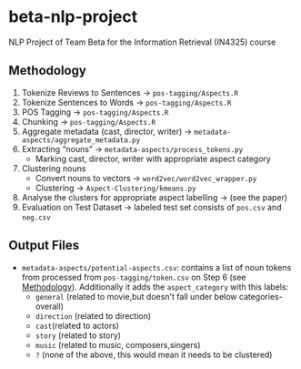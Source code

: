 # beta-nlp-project
NLP Project of Team Beta for the Information Retrieval (IN4325) course

## Methodology
1. Tokenize Reviews to Sentences ->  `pos-tagging/Aspects.R`
2. Tokenize Sentences to Words ->  `pos-tagging/Aspects.R`
3. POS Tagging ->  `pos-tagging/Aspects.R`
4. Chunking ->  `pos-tagging/Aspects.R`
5. Aggregate metadata (cast, director, writer)  -> `metadata-aspects/aggregate_metadata.py`
6. Extracting “nouns” ->  `metadata-aspects/process_tokens.py`
	* Marking cast, director, writer with appropriate aspect category
7. Clustering nouns 
	* Convert nouns to vectors -> `word2vec/word2vec_wrapper.py`
	* Clustering -> `Aspect-Clustering/kmeans.py`
8. Analyse the clusters for appropriate aspect labelling -> (see the paper)
9. Evaluation on Test Dataset -> labeled test set consists of `pos.csv` and `neg.csv`

## Output Files
* `metadata-aspects/potential-aspects.csv`: contains a list of noun tokens from processed from `pos-tagging/token.csv`  on Step 6 (see [Methodology](#methodology)). Additionally it adds the `aspect_category` with this labels:
	* `general` (related to movie,but doesn't fall under below categories-overall)
	* `direction` (related to direction)
	* `cast`(related to actors)
	* `story` (related to story)
	* `music` (related to music, composers,singers)
	* `?` (none of the above, this would mean it needs to be clustered)
